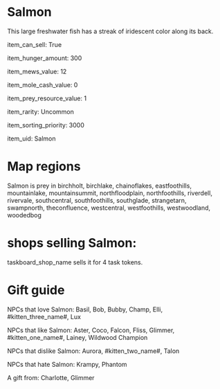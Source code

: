 # Salmon

This large freshwater fish has a streak of iridescent color along its back.

item_can_sell: True

item_hunger_amount: 300

item_mews_value: 12

item_mole_cash_value: 0

item_prey_resource_value: 1

item_rarity: Uncommon

item_sorting_priority: 3000

item_uid: Salmon

# Map regions

Salmon is prey in birchholt, birchlake, chainoflakes, eastfoothills, mountainlake, mountainsummit, northfloodplain, northfoothills, riverdell, rivervale, southcentral, southfoothills, southglade, strangetarn, swampnorth, theconfluence, westcentral, westfoothills, westwoodland, woodedbog

# shops selling Salmon:

taskboard_shop_name sells it for 4 task tokens.

# Gift guide

NPCs that love Salmon: Basil, Bob, Bubby, Champ, Elli, #kitten_three_name#, Lux

NPCs that like Salmon: Aster, Coco, Falcon, Fliss, Glimmer, #kitten_one_name#, Lainey, Wildwood Champion

NPCs that dislike Salmon: Aurora, #kitten_two_name#, Talon

NPCs that hate Salmon: Krampy, Phantom

A gift from: Charlotte, Glimmer